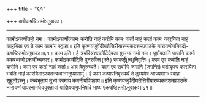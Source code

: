 +++
title = "६१"

+++
अथैकषष्टितमोऽनुवाकः।
________________________
कामोऽकार्षी॑न्नमो॒ नमः। कामोऽकार्षीत्कामः करोति
नाहं करोमि कामः कर्ता नाहं कर्ता कामः कार॒यिता
नाहं कार॒यिता एष ते काम कामा॑य स्वा॒हा॥
इति कृष्णयजुर्वेदीयतैत्तिरीयारण्यकदशमप्रपाठके नारायणोपनिषद्ये-
कषष्टितमोऽनुवाकः॥६१॥
काम इति। हे त्रयस्त्रिंशत्कोटिदेवता युष्मभ्यं नमो नमः। पूर्वोक्तानि पापानि कामो मकरध्वजोऽकार्षीच्चकार। कामोऽकार्षीदिति पुनरुक्तिः(क्तेः) स्वकर्तृ[त्व]निवृत्तिः। काम एव करोति नाहं करोमि। काम एव कर्ता नाहं कर्ता। अत्र हेतुरुच्यते। काम एव सर्वाणि जगानि (जगन्ति) वशीकृत्य कारयिता भवति नाहं कारयिताऽस्वतन्त्रत्वान्मनुष्याणाम्। हे काम तत्पापनिवृत्त्यर्थं ते तुभ्यमेष आज्यभागः स्वाहा सुहुतोऽस्तु। कथंभूताय तुभ्यं कामाय कमनीयविग्रहाय॥
इति कृष्णयजुर्वेदीयतैत्तिरीयारण्यकदशमप्रपाठके नारायणोयापरनामधेययुक्तायां
याज्ञिक्यामुपनिषदि भाष्य एकषष्टितमोऽनुवाकः॥६१॥
________________________
